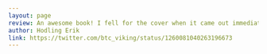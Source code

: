 ```yaml
---
layout: page
review: An awesome book! I fell for the cover when it came out immediately and as I opened the book your style of writing proved to be imaginative and colorful yet never misses to point out facts and sources.
author: Hodling Erik
link: https://twitter.com/btc_viking/status/1260081040263196673
---
```


